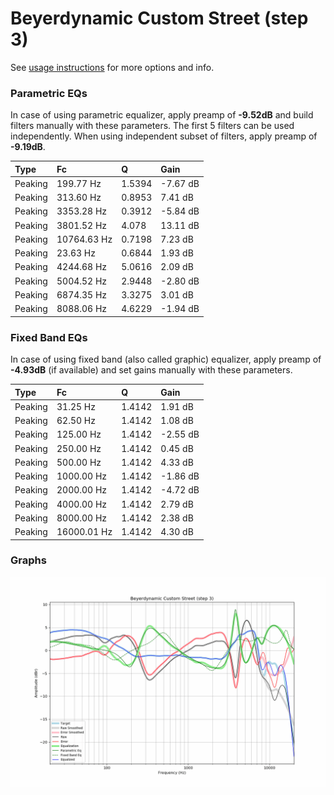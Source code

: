 # Beyerdynamic Custom Street (step 3)
See [usage instructions](https://github.com/jaakkopasanen/AutoEq#usage) for more options and info.

### Parametric EQs
In case of using parametric equalizer, apply preamp of **-9.52dB** and build filters manually
with these parameters. The first 5 filters can be used independently.
When using independent subset of filters, apply preamp of **-9.19dB**.

| Type    | Fc          |      Q | Gain     |
|:--------|:------------|:-------|:---------|
| Peaking | 199.77 Hz   | 1.5394 | -7.67 dB |
| Peaking | 313.60 Hz   | 0.8953 | 7.41 dB  |
| Peaking | 3353.28 Hz  | 0.3912 | -5.84 dB |
| Peaking | 3801.52 Hz  | 4.078  | 13.11 dB |
| Peaking | 10764.63 Hz | 0.7198 | 7.23 dB  |
| Peaking | 23.63 Hz    | 0.6844 | 1.93 dB  |
| Peaking | 4244.68 Hz  | 5.0616 | 2.09 dB  |
| Peaking | 5004.52 Hz  | 2.9448 | -2.80 dB |
| Peaking | 6874.35 Hz  | 3.3275 | 3.01 dB  |
| Peaking | 8088.06 Hz  | 4.6229 | -1.94 dB |

### Fixed Band EQs
In case of using fixed band (also called graphic) equalizer, apply preamp of **-4.93dB**
(if available) and set gains manually with these parameters.

| Type    | Fc          |      Q | Gain     |
|:--------|:------------|:-------|:---------|
| Peaking | 31.25 Hz    | 1.4142 | 1.91 dB  |
| Peaking | 62.50 Hz    | 1.4142 | 1.08 dB  |
| Peaking | 125.00 Hz   | 1.4142 | -2.55 dB |
| Peaking | 250.00 Hz   | 1.4142 | 0.45 dB  |
| Peaking | 500.00 Hz   | 1.4142 | 4.33 dB  |
| Peaking | 1000.00 Hz  | 1.4142 | -1.86 dB |
| Peaking | 2000.00 Hz  | 1.4142 | -4.72 dB |
| Peaking | 4000.00 Hz  | 1.4142 | 2.79 dB  |
| Peaking | 8000.00 Hz  | 1.4142 | 2.38 dB  |
| Peaking | 16000.01 Hz | 1.4142 | 4.30 dB  |

### Graphs
![](./Beyerdynamic%20Custom%20Street%20(step%203).png)